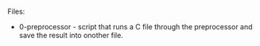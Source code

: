 Files:
- 0-preprocessor - script that runs a C file through the preprocessor and save the result into onother file.
